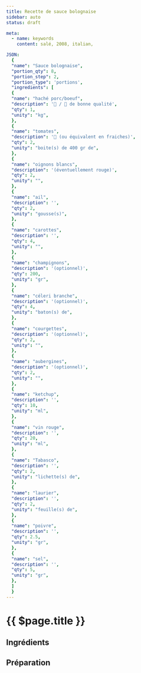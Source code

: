 ```yaml
---
title: Recette de sauce bolognaise
sidebar: auto
status: draft

meta:
  - name: keywords
    content: salé, 2008, italian,

JSON:
  {
  "name": "Sauce bolognaise",
  "portion_qty": 8,
  "portion_step": 2,
  "portion_type": 'portions',
  "ingredients": [
  {
  "name": "haché porc/boeuf",
  "description": '🐖 / 🐄 de bonne qualité',
  "qty": 1,
  "unity": "kg",
  },
  {
  "name": "tomates",
  "description": '🍅 (ou équivalent en fraiches)',
  "qty": 2,
  "unity": "boite(s) de 400 gr de",
  },
  {
  "name": "oignons blancs",
  "description": '(éventuellement rouge)',
  "qty": 2,
  "unity": "",
  },
  {
  "name": "ail",
  "description": '',
  "qty": 2,
  "unity": "gousse(s)",
  },
  {
  "name": "carottes",
  "description": '',
  "qty": 4,
  "unity": "",
  },
  {
  "name": "champignons",
  "description": '(optionnel)',
  "qty": 200,
  "unity": "gr",
  },
  {
  "name": "céleri branche",
  "description": '(optionnel)',
  "qty": 4,
  "unity": "baton(s) de",
  },
  {
  "name": "courgettes",
  "description": '(optionnel)',
  "qty": 2,
  "unity": "",
  },
  {
  "name": "aubergines",
  "description": '(optionnel)',
  "qty": 2,
  "unity": "",
  },
  {
  "name": "ketchup",
  "description": '',
  "qty": 10,
  "unity": "ml",
  },
  {
  "name": "vin rouge",
  "description": '',
  "qty": 20,
  "unity": "ml",
  },
  {
  "name": "Tabasco",
  "description": '',
  "qty": 2,
  "unity": "lichette(s) de",
  },
  {
  "name": "laurier",
  "description": '',
  "qty": 2,
  "unity": "feuille(s) de",
  },
  {
  "name": "poivre",
  "description": '',
  "qty": 2.5,
  "unity": "gr",
  },
  {
  "name": "sel",
  "description": '',
  "qty": 5,
  "unity": "gr",
  },
  ]
  }
---
```


# {{ $page.title }}

## Ingrédients

<recipePortion :recette="$page.frontmatter.JSON" />

## Préparation
